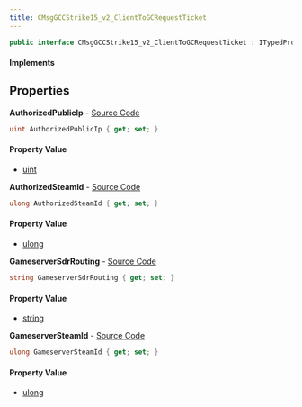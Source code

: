 ```yaml
---
title: CMsgGCCStrike15_v2_ClientToGCRequestTicket
---
```


```csharp
public interface CMsgGCCStrike15_v2_ClientToGCRequestTicket : ITypedProtobuf<CMsgGCCStrike15_v2_ClientToGCRequestTicket>, INativeHandle
```

#### Implements

## Properties

**AuthorizedPublicIp** - [Source Code](https://github.com/swiftly-solution/swiftlys2/blob/main/managed/src/SwiftlyS2.Generated/Protobufs/Interfaces/CMsgGCCStrike15_v2_ClientToGCRequestTicket.cs#L16)

```csharp
uint AuthorizedPublicIp { get; set; }
```

#### Property Value

- [uint](https://learn.microsoft.com/dotnet/api/system.uint32)

**AuthorizedSteamId** - [Source Code](https://github.com/swiftly-solution/swiftlys2/blob/main/managed/src/SwiftlyS2.Generated/Protobufs/Interfaces/CMsgGCCStrike15_v2_ClientToGCRequestTicket.cs#L13)

```csharp
ulong AuthorizedSteamId { get; set; }
```

#### Property Value

- [ulong](https://learn.microsoft.com/dotnet/api/system.uint64)

**GameserverSdrRouting** - [Source Code](https://github.com/swiftly-solution/swiftlys2/blob/main/managed/src/SwiftlyS2.Generated/Protobufs/Interfaces/CMsgGCCStrike15_v2_ClientToGCRequestTicket.cs#L22)

```csharp
string GameserverSdrRouting { get; set; }
```

#### Property Value

- [string](https://learn.microsoft.com/dotnet/api/system.string)

**GameserverSteamId** - [Source Code](https://github.com/swiftly-solution/swiftlys2/blob/main/managed/src/SwiftlyS2.Generated/Protobufs/Interfaces/CMsgGCCStrike15_v2_ClientToGCRequestTicket.cs#L19)

```csharp
ulong GameserverSteamId { get; set; }
```

#### Property Value

- [ulong](https://learn.microsoft.com/dotnet/api/system.uint64)

